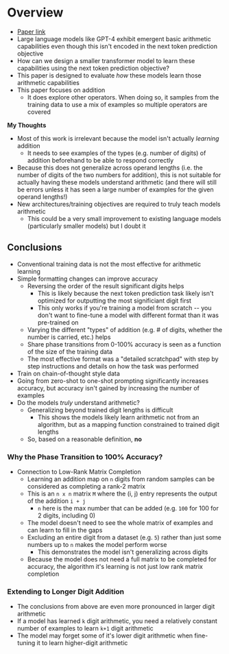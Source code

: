 # Overview

- [Paper link](https://arxiv.org/pdf/2307.03381.pdf)
- Large language models like GPT-4 exhibit emergent basic arithmetic capabilities even though this isn't encoded
in the next token prediction objective
- How can we design a smaller transformer model to learn these capabilities using the next token prediction objective?
- This paper is designed to evaluate *how* these models learn those arithmetic capabilities
- This paper focuses on addition
  - It does explore other operators. When doing so, it samples from the training data to use a mix of examples
  so multiple operators are covered

**My Thoughts**
- Most of this work is irrelevant because the model isn't actually *learning* addition
  - It needs to see examples of the types (e.g. number of digits) of addition beforehand to be able to respond correctly
- Because this does not generalize across operand lengths (i.e. the number of digits of the two numbers for addition),
this is not suitable for actually having these models understand arithmetic (and there will still be errors unless it has seen a 
large number of examples for the given operand lengths!)
- New architectures/training objectives are required to truly teach models arithmetic 
  - This could be a very small improvement to existing language models (particularly smaller models) but I doubt it

## Conclusions

- Conventional training data is not the most effective for arithmetic learning
- Simple formatting changes can improve accuracy 
  - Reversing the order of the result significant digits helps
    - This is likely because the next token prediction task likely isn't optimized for outputting the most significiant digit first
    - This only works if you're training a model from scratch -- you don't want to fine-tune a model with different format than it was pre-trained on
  - Varying the different "types" of addition (e.g. # of digits, whether the number is carried, etc.) helps
  - Share phase transitions from 0-100% accuracy is seen as a function of the size of the training data
  - The most effective format was a "detailed scratchpad" with step by step instructions and details on how the task was performed
- Train on chain-of-thought style data
- Going from zero-shot to one-shot prompting significantly increases accuracy, but accuracy isn't gained by increasing 
the number of examples
- Do the models *truly* understand arithmetic?
  - Generalizing beyond trained digit lengths is difficult
      - This shows the models likely learn arithmetic not from an algorithm, but as a mapping function constrained to trained digit lengths
  - So, based on a reasonable definition, **no**

### Why the Phase Transition to 100% Accuracy?

- Connection to Low-Rank Matrix Completion
  - Learning an addition map on `n` digits from random samples can be considered as completing a rank-2 matrix
  - This is an `n x n` matrix `M` where the (i, j) entry represents the output of the addition `i + j`
    - `n` here is the max number that can be added (e.g. `100` for 100 for 2 digits, including 0)
  - The model doesn't need to see the whole matrix of examples and can learn to fill in the gaps
  - Excluding an entire digit from a dataset (e.g. `5`) rather than just some numbers up to `n` makes the model perform worse
    - This demonstrates the model isn't generalizing across digits
  - Because the model does not need a full matrix to be completed for accuracy, the algorithm it's learning is not just low rank matrix completion

### Extending to Longer Digit Addition

- The conclusions from above are even more pronounced in larger digit arithmetic 
- If a model has learned `k` digit arithmetic, you need a relatively constant number of examples to learn `k+1` digit arithmetic
- The model may forget some of it's lower digit arithmetic when fine-tuning it to learn higher-digit arithmetic